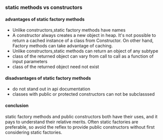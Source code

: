### static methods vs constructors

#### advantages of static factory methods 
* Unlike constructors,static factory methods have names
* A constructor always creates a new object in heap. It's not possible to return a cached
  instance of a class from Constructor. On other hand, Factory methods can take advantage
  of caching.
* Unlike constructors,static methods can return an object of any subtype
* class of the returned object can vary from call to call as a function of input parameters
* class of the returned object need not exist

#### disadvantages of static factory methods 
* do not stand out in api documentation
* classes with public or protected constructors can not be subclasssed

#### conclusion
static factory methods and public constructors both have their
uses, and it pays to understand their relative merits. Often static factories
are preferable, so avoid the reflex to provide public constructors without
first considering static factories.